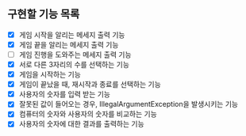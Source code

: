 ## 구현할 기능 목록
- [X] 게임 시작을 알리는 메세지 출력 기능
- [X] 게임 끝을 알리는 메세지 출력 기능
- [ ] 게임 진행을 도와주는 메세지 출력 기능
- [X] 서로 다른 3자리의 수를 선택하는 기능
- [X] 게임을 시작하는 기능
- [X] 게임이 끝났을 때, 재시작과 종료를 선택하는 기능
- [X] 사용자의 숫자를 입력 받는 기능
- [X] 잘못된 값이 들어오는 경우, IllegalArgumentException을 발생시키는 기능
- [X] 컴퓨터의 숫자와 사용자의 숫자를 비교하는 기능
- [X] 사용자의 숫자에 대한 결과를 출력하는 기능